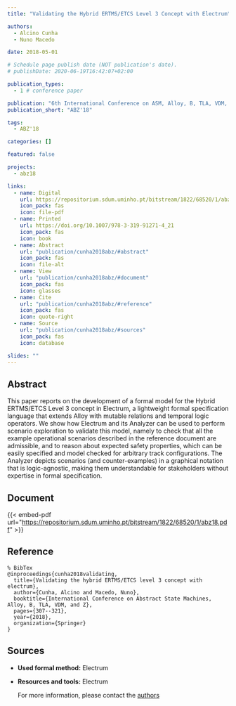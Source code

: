 ```yaml
---
title: "Validating the Hybrid ERTMS/ETCS Level 3 Concept with Electrum"

authors:
  - Alcino Cunha
  - Nuno Macedo

date: 2018-05-01

# Schedule page publish date (NOT publication's date).
# publishDate: 2020-06-19T16:42:07+02:00

publication_types:
  - 1 # conference paper

publication: "6th International Conference on ASM, Alloy, B, TLA, VDM, and Z (ABZ'18)"
publication_short: "ABZ'18"

tags:
  - ABZ'18

categories: []

featured: false

projects:
  - abz18

links:
  - name: Digital
    url: https://repositorium.sdum.uminho.pt/bitstream/1822/68520/1/abz18.pdf
    icon_pack: fas
    icon: file-pdf
  - name: Printed
    url: https://doi.org/10.1007/978-3-319-91271-4_21
    icon_pack: fas
    icon: book
  - name: Abstract
    url: "publication/cunha2018abz/#abstract"
    icon_pack: fas
    icon: file-alt
  - name: View
    url: "publication/cunha2018abz/#document"
    icon_pack: fas
    icon: glasses
  - name: Cite
    url: "publication/cunha2018abz/#reference"
    icon_pack: fas
    icon: quote-right
  - name: Source
    url: "publication/cunha2018abz/#sources"
    icon_pack: fas
    icon: database

slides: ""
---
```


## Abstract

This paper reports on the development of a formal model for the Hybrid ERTMS/ETCS Level 3 concept in Electrum, a lightweight formal specification language that extends Alloy with mutable relations and temporal logic operators. We show how Electrum and its Analyzer can be used to perform scenario exploration to validate this model, namely to check that all the example operational scenarios described in the reference document are admissible, and to reason about expected safety properties, which can be easily specified and model checked for arbitrary track configurations. The Analyzer depicts scenarios (and counter-examples) in a graphical notation that is logic-agnostic, making them understandable for stakeholders without expertise in formal specification.

## Document

{{< embed-pdf url="https://repositorium.sdum.uminho.pt/bitstream/1822/68520/1/abz18.pdf" >}}

## Reference

```
% BibTex
@inproceedings{cunha2018validating,
  title={Validating the hybrid ERTMS/ETCS level 3 concept with electrum},
  author={Cunha, Alcino and Macedo, Nuno},
  booktitle={International Conference on Abstract State Machines, Alloy, B, TLA, VDM, and Z},
  pages={307--321},
  year={2018},
  organization={Springer}
}
```

## Sources

- **Used formal method:**
  Electrum
- **Resources and tools:**
  Electrum

  For more information, please contact the <a href ="mailto:nfmmacedo@di.uminho.pt">authors</a>
